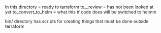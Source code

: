 In this directory = ready to tarraform
to__review = has not been looked at yet
to_convert_to_helm = what this tf code does will be switched to helmm

bin/ directory has scripts for creating things that must be done outside terraform
